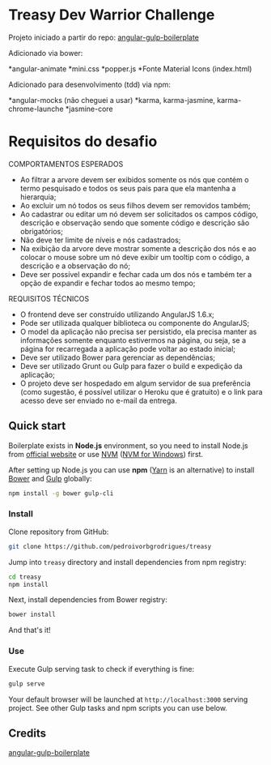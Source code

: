 # Treasy Dev Warrior Challenge

Projeto iniciado a partir do repo: [angular-gulp-boilerplate](https://github.com/1oginov/Angular-Gulp-Boilerplate)

Adicionado via bower:

*angular-animate
*mini.css
*popper.js
*Fonte Material Icons (index.html)

Adicionado para desenvolvimento (tdd) via npm:

*angular-mocks (não cheguei a usar)
*karma, karma-jasmine, karma-chrome-launche
*jasmine-core

# Requisitos do desafio

COMPORTAMENTOS ESPERADOS

* Ao filtrar a arvore devem ser exibidos somente os nós que contém o termo pesquisado
e todos os seus pais para que ela mantenha a hierarquia;
* Ao excluir um nó todos os seus filhos devem ser removidos também;
* Ao cadastrar ou editar um nó devem ser solicitados os campos código, descrição e
observação sendo que somente código e descrição são obrigatórios;
* Não deve ter limite de níveis e nós cadastrados;
* Na exibição da arvore deve mostrar somente a descrição dos nós e ao colocar o mouse
sobre um nó deve exibir um tooltip com o código, a descrição e a observação do nó;
* Deve ser possível expandir e fechar cada um dos nós e também ter a opção de
expandir e fechar todos ao mesmo tempo;

REQUISITOS TÉCNICOS

* O frontend deve ser construído utilizando AngularJS 1.6.x;
* Pode ser utilizada qualquer biblioteca ou componente do AngularJS;
* O model da aplicação não precisa ser persistido, ela precisa manter as informações
somente enquanto estivermos na página, ou seja, se a página for recarregada a
aplicação pode voltar ao estado inicial;
* Deve ser utilizado Bower para gerenciar as dependências;
* Deve ser utilizado Grunt ou Gulp para fazer o build e expedição da aplicação;
* O projeto deve ser hospedado em algum servidor de sua preferência (como sugestão, é
possível utilizar o Heroku que é gratuito) e o link para acesso deve ser enviado no e-mail
da entrega.



## Quick start

Boilerplate exists in **Node.js** environment, so you need to install Node.js from
[official website](https://nodejs.org) or use [NVM](https://github.com/creationix/nvm)
([NVM for Windows](https://github.com/coreybutler/nvm-windows)) first.   

After setting up Node.js you can use **npm** ([Yarn](https://yarnpkg.com) is an alternative) to install
[Bower](https://bower.io) and [Gulp](https://gulpjs.com) globally:

```sh
npm install -g bower gulp-cli
```

### Install

Clone repository from GitHub:

```sh
git clone https://github.com/pedroivorbgrodrigues/treasy
```

Jump into `treasy` directory and install dependencies from npm registry:

```sh
cd treasy
npm install
```

Next, install dependencies from Bower registry:

```sh
bower install
```

And that's it!

### Use

Execute Gulp serving task to check if everything is fine:

```sh
gulp serve
```

Your default browser will be launched at `http://localhost:3000` serving project. See other Gulp tasks and npm scripts
you can use below.


## Credits

[angular-gulp-boilerplate](https://github.com/1oginov/Angular-Gulp-Boilerplate)
